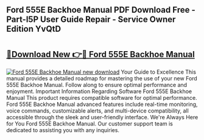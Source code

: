 ## Ford 555E Backhoe Manual PDF Download Free - Part-l5P User Guide Repair - Service Owner Edition YvQtD

# <h2><a href="http://bc43023.oget.top/?id=Ford+555E+Backhoe+Manual">🔗Download New 👉🔴 Ford 555E Backhoe Manual</a></h2>

[![Ford 555E Backhoe Manual new download](https://i.imgur.com/5g1atiW.png)](http://bc43023.oget.top/?id=Ford+555E+Backhoe+Manual)
Your Guide to Excellence This manual provides a detailed roadmap for mastering the use of your new Ford 555E Backhoe Manual. Follow along to ensure optimal performance and enjoyment. Important Information Regarding Software Ford 555E Backhoe Manual This product requires compatible software for optimal performance. Ford 555E Backhoe Manual advanced features include real-time monitoring, voice commands, customizable alerts, and multi-device compatibility, all accessible through the sleek and user-friendly interface. We're Always Here for You Ford 555E Backhoe Manual. Our customer support team is dedicated to assisting you with any inquiries.
